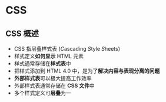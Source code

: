 # CSS

## CSS 概述

- CSS 指层叠样式表 (*C*ascading *S*tyle *S*heets)
- 样式定义**如何显示** HTML 元素
- 样式通常存储在**样式表**中
- 把样式添加到 HTML 4.0 中，是为了**解决内容与表现分离的问题**
- **外部样式表**可以极大提高工作效率
- 外部样式表通常存储在 **CSS 文件**中
- 多个样式定义可**层叠**为一